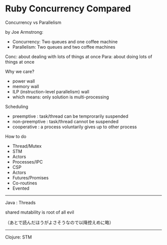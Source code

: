 # Ruby Concurrency Compared

Concurrency vs Parallelism

by Joe Armstrong:

- Concurrency: Two queues and one coffee machine
- Parallelism: Two queues and two coffee machines

Conc: about dealing with lots of things at once
Para: about doing lots of things at once

Why we care?

- power wall
- memory wall
- ILP (instruction-level parallelism) wall
- which means: only solution is multi-processing

Scheduling

- preemptive : task/thread can be temprorarily suspended
- non-preemptive : task/thread cannot be suspended
- cooperative : a process voluntarily gives up to other process

How to do

* Thread/Mutex
* STM
* Actors
* Processes/IPC
* CSP
* Actors
* Futures/Promises
* Co-routines
* Evented

---

Java : Threads

shared mutability is root of all evil

（あとで読んだほうがよさそうなので以降控えめに略）

---

Clojure: STM

